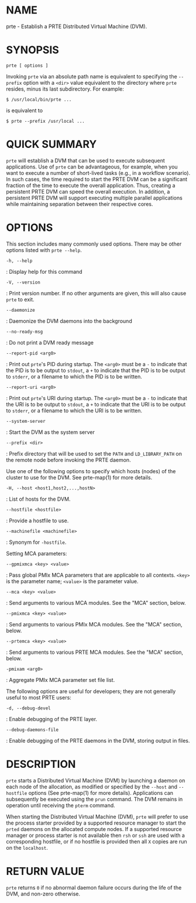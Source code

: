 # NAME

prte - Establish a PRTE Distributed Virtual Machine (DVM).

# SYNOPSIS

```
prte [ options ]
```

Invoking `prte` via an absolute path name is equivalent to
specifying the `--prefix` option with a `<dir>` value equivalent to
the directory where `prte` resides, minus its last subdirectory.
For example:

```
$ /usr/local/bin/prte ...
```

is equivalent to

```
$ prte --prefix /usr/local ...
```

# QUICK SUMMARY

`prte` will establish a DVM that can be used to execute subsequent
applications. Use of `prte` can be advantageous, for example, when
you want to execute a number of short-lived tasks (e.g., in a workflow
scenario). In such cases, the time required to start the PRTE DVM can be a
significant fraction of the time to execute the overall application. Thus,
creating a persistent PRTE DVM can speed the overall execution. In addition, a
persistent PRTE DVM will support executing multiple parallel applications while
maintaining separation between their respective cores.

# OPTIONS

This section includes many commonly used options. There may be other options
listed with `prte --help`.

`-h, --help`

:   Display help for this command

`-V, --version`

:   Print version number. If no other arguments are given, this will
    also cause `prte` to exit.

`--daemonize`

:   Daemonize the DVM daemons into the background

`--no-ready-msg`

:   Do not print a DVM ready message

`--report-pid <arg0>`

:   Print out `prte`'s PID during startup. The `<arg0>` must be a `-` to
    indicate that the PID is to be output to `stdout`, a `+` to indicate that
    the PID is to be output to `stderr`, or a filename to which the PID is to
    be written.

`--report-uri <arg0>`

:   Print out `prte`'s URI during startup. The `<arg0>` must be a `-` to
    indicate that the URI is to be output to `stdout`, a `+` to indicate that
    the URI is to be output to `stderr`, or a filename to which the URI is to
    be written.

`--system-server`

:   Start the DVM as the system server

`--prefix <dir>`

:   Prefix directory that will be used to set the `PATH` and
    `LD_LIBRARY_PATH` on the remote node before invoking the PRTE
    daemon.

Use one of the following options to specify which hosts (nodes) of the
cluster to use for the DVM. See prte-map(1) for more details.

`-H, --host <host1,host2,...,hostN>`

:   List of hosts for the DVM.

`--hostfile <hostfile>`

:   Provide a hostfile to use.

`--machinefile <machinefile>`

:   Synonym for `-hostfile`.

Setting MCA parameters:

`--gpmixmca <key> <value>`

:   Pass global PMIx MCA parameters that are applicable to all contexts.
    `<key>` is the parameter name; `<value>` is the parameter value.

`--mca <key> <value>`

:   Send arguments to various MCA modules. See the "MCA" section,
    below.

`--pmixmca <key> <value>`

:   Send arguments to various PMIx MCA modules. See the "MCA" section,
    below.

`--prtemca <key> <value>`

:   Send arguments to various PRTE MCA modules. See the "MCA" section,
    below.

`-pmixam <arg0>`

:   Aggregate PMIx MCA parameter set file list.

The following options are useful for developers; they are not generally
useful to most PRTE users:

`-d, --debug-devel`

:   Enable debugging of the PRTE layer.

`--debug-daemons-file`

:   Enable debugging of the PRTE daemons in the DVM, storing output in
    files.


# DESCRIPTION

`prte` starts a Distributed Virtual Machine (DVM) by launching a
daemon on each node of the allocation, as modified or specified by the
`--host` and `--hostfile` options (See prte-map(1) for more details).
Applications can subsequently be executed using the `prun` command. The DVM
remains in operation until receiving the `pterm` command.

When starting the Distributed Virtual Machine (DVM), `prte` will prefer to use
the process starter provided by a supported resource manager to start the
`prted` daemons on the allocated compute nodes. If a supported resource manager
or process starter is not available then `rsh` or `ssh` are used with a
corresponding hostfile, or if no hostfile is provided then all `X` copies are
run on the `localhost`.

# RETURN VALUE

`prte` returns `0` if no abnormal daemon failure occurs during the life of the
DVM, and non-zero otherwise.
